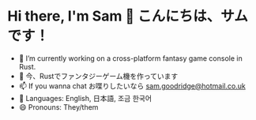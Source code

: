 # Hi there, I'm Sam 👋 こんにちは、サムです！

- 🦀 I’m currently working on a cross-platform fantasy game console in Rust.
- 🦀 今、Rustでファンタジーゲーム機を作っています
- 📫 If you wanna chat お喋りしたいなら sam.goodridge@hotmail.co.uk
- 💬 Languages: English, 日本語, 조금 한국어
- 😄 Pronouns: They/them
